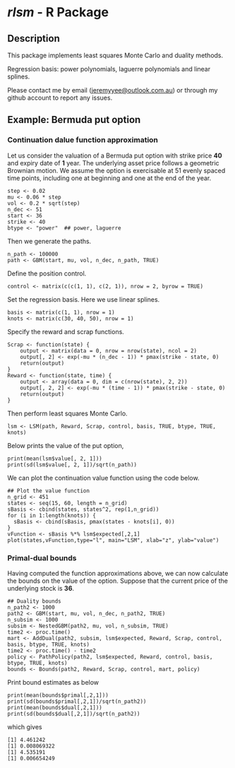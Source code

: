 # *rlsm* - R Package

## Description

This package implements least squares Monte Carlo and duality methods.

Regression basis: power polynomials, laguerre polynomials and linear splines.

 Please contact me by email (jeremyyee@outlook.com.au) or through my
github account to report any issues.

## Example: Bermuda put option

### Continuation dalue function approximation

Let us consider the valuation of a Bermuda put option with strike
price **40** and expiry date of **1** year. The underlying asset price
follows a geometric Brownian motion. We assume the option is
exercisable at 51 evenly spaced time points, including one at
beginning and one at the end of the year.
~~~
step <- 0.02
mu <- 0.06 * step
vol <- 0.2 * sqrt(step)
n_dec <- 51
start <- 36
strike <- 40
btype <- "power"  ## power, laguerre
~~~
Then we generate the paths.
~~~
n_path <- 100000
path <- GBM(start, mu, vol, n_dec, n_path, TRUE)
~~~
Define the position control.
~~~
control <- matrix(c(c(1, 1), c(2, 1)), nrow = 2, byrow = TRUE)
~~~
Set the regression basis. Here we use linear splines.
~~~
basis <- matrix(c(1, 1), nrow = 1)
knots <- matrix(c(30, 40, 50), nrow = 1)
~~~
Specify the reward and scrap functions.
~~~
Scrap <- function(state) {
    output <- matrix(data = 0, nrow = nrow(state), ncol = 2)
    output[, 2] <- exp(-mu * (n_dec - 1)) * pmax(strike - state, 0)
    return(output)
}
Reward <- function(state, time) {
    output <- array(data = 0, dim = c(nrow(state), 2, 2))
    output[, 2, 2] <- exp(-mu * (time - 1)) * pmax(strike - state, 0)
    return(output)
}
~~~
Then perform least squares Monte Carlo.
~~~
lsm <- LSM(path, Reward, Scrap, control, basis, TRUE, btype, TRUE, knots)
~~~
Below prints the value of the put option,
~~~
print(mean(lsm$value[, 2, 1]))
print(sd(lsm$value[, 2, 1])/sqrt(n_path))
~~~
We can plot the continuation value function using the code below.
~~~
## Plot the value function
n_grid <- 451
states <- seq(15, 60, length = n_grid)
sBasis <- cbind(states, states^2, rep(1,n_grid))
for (i in 1:length(knots)) {
  sBasis <- cbind(sBasis, pmax(states - knots[i], 0))
}
vFunction <- sBasis %*% lsm$expected[,2,1]
plot(states,vFunction,type="l", main="LSM", xlab="z", ylab="value")
~~~

### Primal-dual bounds

Having computed the function approximations above, we can now
calculate the bounds on the value of the option. Suppose that the
current price of the underlying stock is **36**.

~~~
## Duality bounds 
n_path2 <- 1000
path2 <- GBM(start, mu, vol, n_dec, n_path2, TRUE)
n_subsim <- 1000
subsim <- NestedGBM(path2, mu, vol, n_subsim, TRUE)
time2 <- proc.time()
mart <- AddDual(path2, subsim, lsm$expected, Reward, Scrap, control, basis, btype, TRUE, knots)
time2 <- proc.time() - time2
policy <- PathPolicy(path2, lsm$expected, Reward, control, basis, btype, TRUE, knots)
bounds <- Bounds(path2, Reward, Scrap, control, mart, policy)
~~~
Print bound estimates as below
~~~
print(mean(bounds$primal[,2,1]))
print(sd(bounds$primal[,2,1])/sqrt(n_path2))
print(mean(bounds$dual[,2,1]))
print(sd(bounds$dual[,2,1])/sqrt(n_path2))
~~~
which gives
~~~
[1] 4.461242
[1] 0.008069322
[1] 4.535191
[1] 0.006654249
~~~

